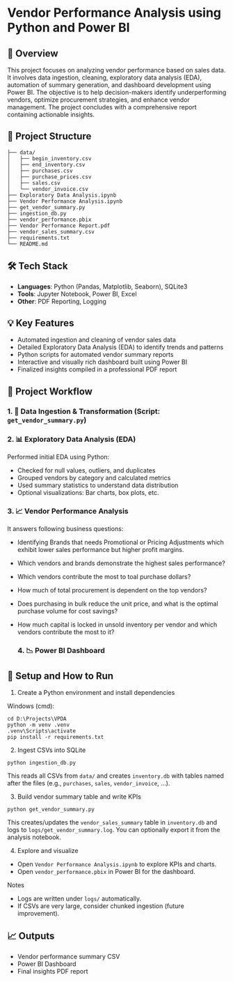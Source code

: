 # Vendor Performance Analysis using Python and Power BI

## 📌 Overview
This project focuses on analyzing vendor performance based on sales data. It involves data ingestion, cleaning, exploratory data analysis (EDA), automation of summary generation, and dashboard development using Power BI. The objective is to help decision-makers identify underperforming vendors, optimize procurement strategies, and enhance vendor management.
The project concludes with a comprehensive report containing actionable insights.

## 📂 Project Structure
```
├── data/
│   ├── begin_inventory.csv
│   ├── end_inventory.csv
│   ├── purchases.csv
│   ├── purchase_prices.csv
│   ├── sales.csv
│   └── vendor_invoice.csv
├── Exploratory Data Analysis.ipynb
├── Vendor Performance Analysis.ipynb
├── get_vendor_summary.py
├── ingestion_db.py
├── vendor_performance.pbix
├── Vendor Performance Report.pdf
├── vendor_sales_summary.csv
├── requirements.txt
└── README.md
```

## 🛠️ Tech Stack
- **Languages**: Python (Pandas, Matplotlib, Seaborn), SQLite3
- **Tools**: Jupyter Notebook, Power BI, Excel
- **Other**: PDF Reporting, Logging

## 💡 Key Features
- Automated ingestion and cleaning of vendor sales data
- Detailed Exploratory Data Analysis (EDA) to identify trends and patterns
- Python scripts for automated vendor summary reports
- Interactive and visually rich dashboard built using Power BI
- Finalized insights compiled in a professional PDF report

 ## 🧩 Project Workflow

### 1. 🧠 Data Ingestion & Transformation (Script: `get_vendor_summary.py`)

### 2. 📊 Exploratory Data Analysis (EDA)

Performed initial EDA using Python:
- Checked for null values, outliers, and duplicates
- Grouped vendors by category and calculated metrics
- Used summary statistics to understand data distribution
- Optional visualizations: Bar charts, box plots, etc.

### 3. 📈 Vendor Performance Analysis
It answers following business questions:
- Identifying Brands that needs Promotional or Pricing Adjustments which exhibit lower sales performance but higher profit margins.
- Which vendors and brands demonstrate the highest sales performance?
- Which vendors contribute the most to toal purchase dollars?
- How much of total procurement is dependent on the top vendors?
- Does purchasing in bulk reduce the unit price, and what is the optimal purchase volume for cost savings?
- How much capital is locked in unsold inventory per vendor and which vendors contribute the most to it?

  ### 4. 📉 Power BI Dashboard



## 🚀 Setup and How to Run

1) Create a Python environment and install dependencies

Windows (cmd):

```
cd D:\Projects\VPDA
python -m venv .venv
.venv\Scripts\activate
pip install -r requirements.txt
```

2) Ingest CSVs into SQLite

```
python ingestion_db.py
```

This reads all CSVs from `data/` and creates `inventory.db` with tables named after the files (e.g., `purchases`, `sales`, `vendor_invoice`, ...).

3) Build vendor summary table and write KPIs

```
python get_vendor_summary.py
```

This creates/updates the `vendor_sales_summary` table in `inventory.db` and logs to `logs/get_vendor_summary.log`. You can optionally export it from the analysis notebook.

4) Explore and visualize

- Open `Vendor Performance Analysis.ipynb` to explore KPIs and charts.
- Open `vendor_performance.pbix` in Power BI for the dashboard.

Notes
- Logs are written under `logs/` automatically.
- If CSVs are very large, consider chunked ingestion (future improvement).

## 📈 Outputs
- Vendor performance summary CSV
- Power BI Dashboard
- Final insights PDF report
